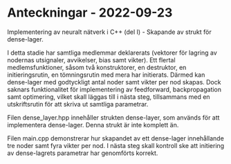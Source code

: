 # Anteckningar - 2022-09-23
Implementering av neuralt nätverk i C++ (del I) - Skapande av strukt för dense-lager.

I detta stadie har samtliga medlemmar deklarerats (vektorer för lagring av nodernas utsignaler, avvikelser, bias samt vikter).
Ett flertal medlemsfunktioner, såsom två konstruktorer, en destruktor, en initieringsrutin, en tömningsrutin med mera har initierats.
Därmed kan dense-lager med godtyckligt antal noder samt vikter per nod skapas. Dock saknars funktionalitet för implementering av
feedforward, backpropagation samt optimering, vilket skall läggas till i nästa steg, tillsammans med en utskriftsrutin för att
skriva ut samtliga parametrar.

Filen dense_layer.hpp innehåller strukten dense-layer, som används för att implementera dense-lager. Denna strukt är inte komplett än.

Filen main.cpp demonstrerar hur skapandet av ett dense-lager innehållande tre noder samt fyra vikter per nod. I nästa steg skall
kontroll ske att initiering av dense-lagrets parametrar har genomförts korrekt.